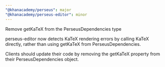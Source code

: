 ```yaml
---
"@khanacademy/perseus": major
"@khanacademy/perseus-editor": minor
---
```


Remove getKaTeX from the PerseusDependencies type

perseus-editor now detects KaTeX rendering errors by calling KaTeX directly,
rather than using getKaTeX from PerseusDependencies.

Clients should update their code by removing the getKaTeX property from their
PerseusDependencies object.
